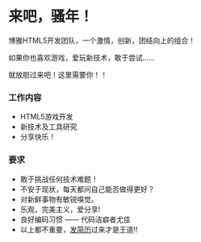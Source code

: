 来吧，骚年！
===

博雅HTML5开发团队，一个激情，创新，团结向上的组合！

如果你也喜欢游戏，爱玩新技术，敢于尝试……

就放胆过来吧！这里需要你！！


### 工作内容

* HTML5游戏开发
* 新技术及工具研究
* 分享快乐！


### 要求

* 敢于挑战任何技术难题！
* 不安于现状，每天都问自己能否做得更好？
* 对新鲜事物有敏锐嗅觉。
* 乐观，完美主义，爱分享!
* 良好编码习惯 —— 代码洁癖者尤佳
* 以上都不重要，<a href="mailto:PeterTuo@boyaa.com">发简历</a>过来才是王道!!
